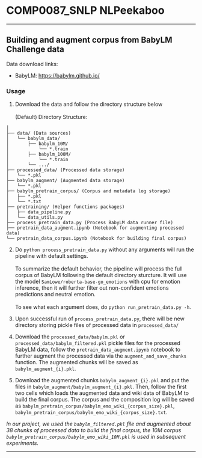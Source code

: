 # COMP0087_SNLP NLPeekaboo
---

## Building and augment corpus from BabyLM Challenge data
Data download links:
- BabyLM: https://babylm.github.io/

### Usage

1. Download the data and follow the directory structure below\
\
(Default) Directory Structure:
```
│ 
├── data/ (Data sources)
│   └── babylm_data/
│       ├── babylm_10M/
│           └── *.train
│       ├── babylm_100M/
│           └── *.train
│       └── .../
├── processed_data/ (Processed data storage)
│   └── *.pkl
├── babylm_augment/ (Augmented data storage)
│   └── *.pkl
├── babylm_pretrain_corpus/ (Corpus and metadata log storage)
│   ├── *.pkl
│   └── *.txt
├── pretraining/ (Helper functions packages)
│   ├── data_pipeline.py
│   └── data_utils.py
├── process_pretrain_data.py (Process BabyLM data runner file)
├── pretrain_data_augment.ipynb (Notebook for augmenting processed data)
└── pretrain_data_corpus.ipynb (Notebook for building final corpus)
```

2. Do `python process_pretrain_data.py` without any arguments will run the pipeline with default settings.\
\
To summarize the default behavior, the pipeline will process the full corpus of BabyLM following the default directory sturcture. It will use the model `SamLowe/roberta-base-go_emotions` with cpu for emotion inference, then it will further filter out non-confident emotions predictions and neutral emotion.\
\
To see what each argument does, do `python run_pretrain_data.py -h`.

3. Upon successful run of `process_pretrain_data.py`, there will be new directory storing pickle files of processed data in `processed_data/`

4. Download the `processed_data/babylm.pkl` or `processed_data/babylm_filtered.pkl` pickle files for the processed BabyLM data, follow the `pretrain_data_augment.ipynb` notebook to further augment the processed data via the `augment_and_save_chunks` function. The augmented chunks will be saved as `babylm_augment_{i}.pkl`.

5. Download the augmented chunks `babylm_augment_{i}.pkl` and put the files in `babylm_augment/babylm_augment_{i}.pkl`. Then, follow the first two cells which loads the augmented data and wiki data of BabyLM to build the final corpus. The corpus and the composition log will be saved as `babylm_pretrain_corpus/babylm_emo_wiki_{corpus_size}.pkl`, `babylm_pretrain_corpus/babylm_emo_wiki_{corpus_size}.txt`.

*In our project, we used the `babylm_filtered.pkl` file and augmented about 38 chunks of processed data to build the final corpus, the 10M corpus `babylm_pretrain_corpus/babylm_emo_wiki_10M.pkl` is used in subsequent experiments.*

---

